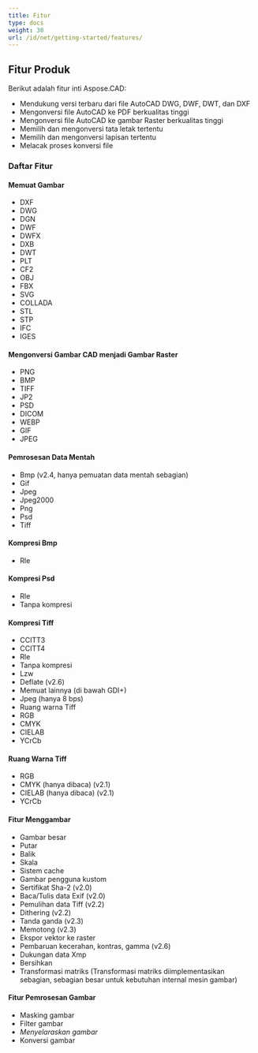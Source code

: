 ```yaml
---
title: Fitur
type: docs
weight: 30
url: /id/net/getting-started/features/
---
```


## **Fitur Produk**
Berikut adalah fitur inti Aspose.CAD:

- Mendukung versi terbaru dari file AutoCAD DWG, DWF, DWT, dan DXF
- Mengonversi file AutoCAD ke PDF berkualitas tinggi
- Mengonversi file AutoCAD ke gambar Raster berkualitas tinggi
- Memilih dan mengonversi tata letak tertentu
- Memilih dan mengonversi lapisan tertentu
- Melacak proses konversi file

### **Daftar Fitur**
#### **Memuat Gambar**
- DXF
- DWG
- DGN
- DWF
- DWFX
- DXB
- DWT
- PLT
- CF2
- OBJ
- FBX
- SVG
- COLLADA
- STL
- STP
- IFC
- IGES

#### **Mengonversi Gambar CAD menjadi Gambar Raster**
- PNG
- BMP
- TIFF
- JP2
- PSD
- DICOM
- WEBP
- GIF
- JPEG

#### **Pemrosesan Data Mentah**
- Bmp (v2.4, hanya pemuatan data mentah sebagian)
- Gif
- Jpeg
- Jpeg2000
- Png
- Psd
- Tiff

#### **Kompresi Bmp**
- Rle

#### **Kompresi Psd**
- Rle
- Tanpa kompresi

#### **Kompresi Tiff**
- CCITT3
- CCITT4
- Rle
- Tanpa kompresi
- Lzw
- Deflate (v2.6)
- Memuat lainnya (di bawah GDI+)
- Jpeg (hanya 8 bps)
- Ruang warna Tiff
- RGB
- CMYK
- CIELAB
- YCrCb

#### **Ruang Warna Tiff**
- RGB    
- CMYK (hanya dibaca) (v2.1)
- CIELAB (hanya dibaca) (v2.1)
- YCrCb

#### **Fitur Menggambar**
- Gambar besar    
- Putar    
- Balik    
- Skala    
- Sistem cache    
- Gambar pengguna kustom    
- Sertifikat Sha-2 (v2.0)
- Baca/Tulis data Exif (v2.0)
- Pemulihan data Tiff (v2.2)
- Dithering (v2.2)
- Tanda ganda (v2.3)
- Memotong (v2.3)
- Ekspor vektor ke raster    
- Pembaruan kecerahan, kontras, gamma (v2.6)
- Dukungan data Xmp
- Bersihkan
- Transformasi matriks (Transformasi matriks diimplementasikan sebagian, sebagian besar untuk kebutuhan internal mesin gambar)

#### **Fitur Pemrosesan Gambar**
- Masking gambar
- Filter gambar
- *Menyelaraskan gambar*
- Konversi gambar
